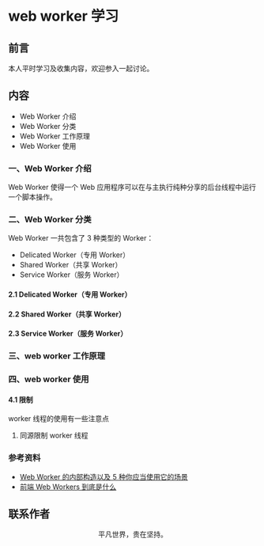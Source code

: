 # web worker 学习

## 前言

本人平时学习及收集内容，欢迎参入一起讨论。

## 内容

- Web Worker 介绍
- Web Worker 分类
- Web Worker 工作原理
- Web Worker 使用

### 一、Web Worker 介绍

Web Worker 使得一个 Web 应用程序可以在与主执行纯种分享的后台线程中运行一个脚本操作。

### 二、Web Worker 分类

Web Worker 一共包含了 3 种类型的 Worker：

- Delicated Worker（专用 Worker）
- Shared Worker（共享 Worker）
- Service Worker（服务 Worker）

#### 2.1 Delicated Worker（专用 Worker）

#### 2.2 Shared Worker（共享 Worker）

#### 2.3 Service Worker（服务 Worker）

### 三、web worker 工作原理

### 四、web worker 使用

#### 4.1 限制

worker 线程的使用有一些注意点

1. 同源限制 worker 线程

### 参考资料

- [Web Worker 的内部构造以及 5 种你应当使用它的场景](https://mp.weixin.qq.com/s/3MhSJoATeyHn3d96d3M3Sw)
- [前端 Web Workers 到底是什么](https://mp.weixin.qq.com/s/_ymkF6-Cc8i9A40WEOwMjQ)

## 联系作者

<div align="center">
    <p>
        平凡世界，贵在坚持。
    </p>
    <img :src="$withBase('/about/contact.png')" />
</div>
